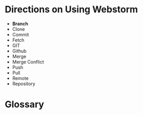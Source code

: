 <h1>Directions on Using Webstorm</h1>
  <ul>
  <li><b>Branch</b></li>
  <li>Clone</li>
  <li>Commit</li>
  <li>Fetch</li>
  <li>GIT</li>
  <li>Github</li>
  <li>Merge</li>
  <li>Merge Conflict</li>
  <li>Push</li>
  <li>Pull</li>
  <li>Remote</li>
  <li>Repository</li>
  </ul>
<h1>Glossary</h1>
